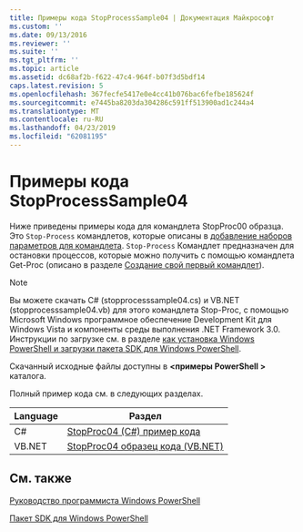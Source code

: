 ```yaml
---
title: Примеры кода StopProcessSample04 | Документация Майкрософт
ms.custom: ''
ms.date: 09/13/2016
ms.reviewer: ''
ms.suite: ''
ms.tgt_pltfrm: ''
ms.topic: article
ms.assetid: dc68af2b-f622-47c4-964f-b07f3d5bdf14
caps.latest.revision: 5
ms.openlocfilehash: 367fecfe5417e0e4cc41b076bac6fefbe185624f
ms.sourcegitcommit: e7445ba8203da304286c591ff513900ad1c244a4
ms.translationtype: MT
ms.contentlocale: ru-RU
ms.lasthandoff: 04/23/2019
ms.locfileid: "62081195"
---
```

# <a name="stopprocesssample04-code-samples"></a>Примеры кода StopProcessSample04

Ниже приведены примеры кода для командлета StopProc00 образца. Это `Stop-Process` командлетов, которые описаны в [добавление наборов параметров для командлета](../cmdlet/adding-parameter-sets-to-a-cmdlet.md). `Stop-Process` Командлет предназначен для остановки процессов, которые можно получить с помощью командлета Get-Proc (описано в разделе [Создание свой первый командлет](../cmdlet/creating-a-cmdlet-without-parameters.md)).

> [!NOTE]
> Вы можете скачать C# (stopprocesssample04.cs) и VB.NET (stopprocesssample04.vb) для этого командлета Stop-Proc, с помощью Microsoft Windows программное обеспечение Development Kit для Windows Vista и компоненты среды выполнения .NET Framework 3.0. Инструкции по загрузке см. в разделе [как установка Windows PowerShell и загрузки пакета SDK для Windows PowerShell](/powershell/developer/installing-the-windows-powershell-sdk).
>
> Скачанный исходные файлы доступны в  **\<примеры PowerShell >** каталога.

Полный пример кода см. в следующих разделах.

|Language|Раздел|
|--------------|-----------|
|C#|[StopProc04 (C#) пример кода](./stopprocesssample04-csharp-sample-code.md)|
|VB.NET|[StopProc04 образец кода (VB.NET)](./stopprocesssample04-vb-net-sample-code.md)|

## <a name="see-also"></a>См. также

[Руководство программиста Windows PowerShell](./windows-powershell-programmer-s-guide.md)

[Пакет SDK для Windows PowerShell](../windows-powershell-reference.md)